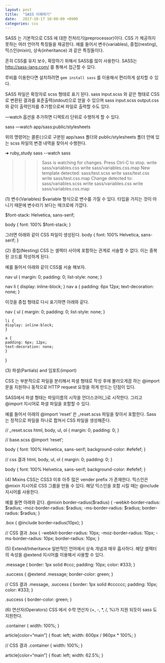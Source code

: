```yaml
---
layout: post
title:  "SASS 이해하기"
date:   2017-10-17 10:00:00 +0900
categories: css
---
```


SASS 는 기본적으로 CSS 에 대한 전처리기(preprocessor)이다.
CSS 가 제공하지 못하는 여러 언어적 특징들을 제공한다.
예를 들어서 변수(variables), 중첩(nesting), 믹스인(mixin), 상속(inheritance) 과 같은 특징들이다.

흔히 CSS를 유지 보수, 확장하기 위해서 SASS를 많이 사용한다.
SASS는 http://sass-lang.com/ 를 통해서 접근할 수 있다.

루비를 이용한다면 설치하려면 `gem install sass` 를 이용해서 편리하게 설치할 수 있다.

SASS 파일은 확장자로 scss 형태로 표기 된다.
sass input.scss 와 같은 형태로 CSS로 변환된 결과를 표준출력(stdout)으로 얻을 수 있으며
sass input.scss output.css 와 같이 출력인자를 추가함으로써 파일로 출력할 수도 있다.

—watch 옵션을 추가하면 디렉토리 단위로 수행하게 할 수 있다.

sass —watch app/sass:public/stylesheets

위의 명령어는 콜론(:)으로 구분된 app/sass 폴더와 public/stylesheets 폴더 안에 있는 scss 파일의 변경 내역을 찾아서 수행한다.

➜  ruby_study sass --watch sass
>>> Sass is watching for changes. Press Ctrl-C to stop.
      write sass/variables.css
      write sass/variables.css.map
>>> New template detected: sass/test.scss
      write sass/test.css
      write sass/test.css.map
>>> Change detected to: sass/variables.scss
      write sass/variables.css
      write sass/variables.css.map

(1) 변수(Variables)
$variable 형식으로 변수를 가질 수 있다.
타입을 가지는 것이 아니기 때문에 변수라기 보다는 매크로에 가깝다.

$font-stack: Helvetica, sans-serif;

body {
	font: 100% $font-stack;
}

그러면 아래와 같이 CSS 파일이 생성된다.
body {
	font: 100% Helvetica, sans-serif;
}

(2) 중첩(Nesting)
CSS 는 셀렉터 사이에 포함하는 관계로 서술할 수 없다.
이는 중복된 코드를 작성하게 된다.

예를 들어서 아래와 같이 CSS를 서술 해보자.

nav ul {
	margin: 0;
	padding: 0;
	list-style: none;
}

nav li {
	display: inline-block;
}
nav a {
	padding: 6px 12px;
	text-decoration: none;
}

이것을 중첩 형태로 다시 표기하면 아래와 같다.

nav {
	ul {
	margin: 0;
	padding: 0;
	list-style: none;
	}

	li {
	display: inline-block;
	}

	a {
	padding: 6px; 12px;
	text-decoration: none;
	}
}


(3) 파셜(Partials) and 임포트(import)

CSS 는 부분적으로 파일을 분리해서 파셜 형태로 작성 후에 불러오게끔 하는 @import 문을 지원하나 동적으로 HTTP request 요청을 하게 만드는 단점이 있다.

SASS에서 파셜 형태는 파일이름의 시작을 언더스코어(_)로 시작한다.
그리고 @import 지시어로 파셜 파일을 포함할 수 있다.

예를 들어서 아래의 @import ‘reset’ 은 _reset.scss 파일을 찾아서 포함한다. Sass 는 정적으로 파일을 하나로 합쳐서 CSS 파일을 생성해준다.

// _reset.scss
html,
body,
ul,
ol {
	margin: 0;
	padding: 0;
}

// base.scss
@import ‘reset’;

body {
	font: 100% Helvetica, sans-serif;
	background-color: #efefef;
}

// css 결과
html, body, ul, ol {
	margin: 0;
	padding: 0;
}

body {
	font: 100% Helvetica, sans-serif;
	background-color: #efefef;
}

(4) Mixins
CSS는 CSS3 이후 아주 많은 vender prefix 가 존재한다.
믹스인은 @mixin 지시어로 CSS 그룹을 만들 수 있다.
해당 믹스인을 포함 시킬 때는 @include 지시어를 사용한다.

예를 들면 아래와 같다.
@mixin border-radius($radius) {
	-webkit-border-radius: $radius;
	-moz-border-radius: $radius;
	-ms-border-radius: $radius;
		border-radius: $radius;
}

.box { @include border-radius(10px); }

// CSS 결과
.box {
	-webkit-border-radius: 10px;
	-moz-border-radius: 10px;
	-ms-border-radius: 10px;
	border-radius: 10px;
}

(5) Extend/Inheritance
일반적인 언어에서 상속 개념과 매우 흡사하다. 해당 셀렉터의 속성을 @extend 지시어를 이용해서 사용할 수 있다.

.message {
	border: 1px solid #ccc;
	padding: 10px;
	color: #333;
}

.success {
	@extend .message;
	border-color: green;
}

// CSS 결과
.message, .success {
	border: 1px solid #cccccc;
	padding: 10px;
	color: #333;
}

.success {
	border-color: green;
}

(6) 연산자(Operators)
CSS 에서 수학 연산자 (+, -, *, /, %)가 지원 되듯이 sass 도 지원한다.

.container {
	width: 100%;
}

article[color=“main”] {
	float: left;
	width: 600px / 960px * 100%;
}

// CSS 결과
.container {
	width: 100%;
}

article[color=“main”] {
	float: left;
	width: 62.5%;
}
